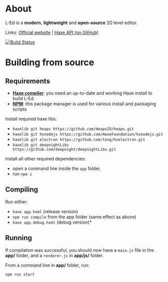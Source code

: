 # About

L-Ed is a **modern**, **lightweight** and **open-source** 2D level editor.

Links: [Official website](https://deepnight.net/tools/led-2d-level-editor/) | [Haxe API (on GitHub)](https://github.com/deepnight/led-haxe-api)

[![Build Status](https://travis-ci.com/deepnight/led.svg?branch=master)](https://travis-ci.com/deepnight/led)

# Building from source

## Requirements

 - **[Haxe compiler](https://haxe.org)**: you need an up-to-date and working Haxe install  to build L-Ed.
 - **[NPM](https://www.npmjs.com/)**: this package manager is used for various install and packaging scripts

Install required haxe libs:
 - `haxelib git heaps https://github.com/HeapsIO/heaps.git`
 - `haxelib git hxnodejs https://github.com/HaxeFoundation/hxnodejs.git`
 - `haxelib git electron https://github.com/tong/hxelectron.git`
 - `haxelib git deepnightLibs https://github.com/deepnight/deepnightLibs.git`

Install all other required dependencies:
 - open a command line inside the `app` folder,
 - run `npm i`

## Compiling

Run either:

 - `haxe app.hxml` (release version)
 - `npm run compile` from the app folder (same effect as above)
 - `haxe app.debug.hxml` (debug version)*
 
## Running

If compilation was successful, you should now have a `main.js` file in the **app/** folder, and a `renderer.js` in **app/js/** folder.

From a command line in **app/** folder, run:

```
npm run start
```
